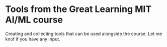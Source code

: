 # Tools from the Great Learning MIT AI/ML course
Creating and collecting tools that can be used alongside the course.
Let me knof if you have any input.
